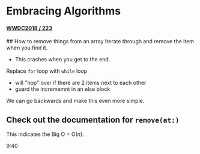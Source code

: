 # Embracing Algorithms
#### [WWDC2018 / 223](https://developer.apple.com/videos/play/wwdc2018/223/)

## How to remove things from an array
Iterate through and remove the item when you find it.
- This crashes when you get to the end.

Replace `for` loop with `while` loop
- will "hop" over if there are 2 items next to each other
- guard the incrememnt in an else block

We can go backwards and make this even more simple.

## Check out the documentation for `remove(at:)`
This indicates the Big O = O(_n_).

9:40